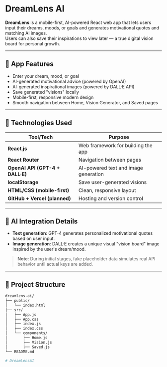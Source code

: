 # DreamLens AI

**DreamLens** is a mobile-first, AI-powered React web app that lets users input their dreams, moods, or goals and generates motivational quotes and matching AI images.  
Users can also save their inspirations to view later — a true digital vision board for personal growth.

---

## 📱 App Features

- Enter your dream, mood, or goal
- AI-generated motivational advice (powered by OpenAI)
- AI-generated inspirational images (powered by DALL·E API)
- Save generated "visions" locally
- Mobile-first, responsive modern design
- Smooth navigation between Home, Vision Generator, and Saved pages

---

## 🚀 Technologies Used

| Tool/Tech | Purpose |
|-----------|---------|
| **React.js** | Web framework for building the app |
| **React Router** | Navigation between pages |
| **OpenAI API (GPT-4 + DALL·E)** | AI-powered text and image generation |
| **localStorage** | Save user-generated visions |
| **HTML/CSS (mobile-first)** | Clean, responsive layout |
| **GitHub + Vercel (planned)** | Hosting and version control |

---

## 🧠 AI Integration Details

- **Text generation**: GPT-4 generates personalized motivational quotes based on user input.
- **Image generation**: DALL·E creates a unique visual "vision board" image inspired by the user's dream/mood.

> **Note**: During initial stages, fake placeholder data simulates real API behavior until actual keys are added.

---

## 📂 Project Structure

```bash
dreamlens-ai/
├── public/
│   └── index.html
├── src/
│   ├── App.js
│   ├── App.css
│   ├── index.js
│   ├── index.css
│   └── components/
│       ├── Home.js
│       ├── Vision.js
│       ├── Saved.js
└── README.md

#   D r e a m L e n s A I  
 